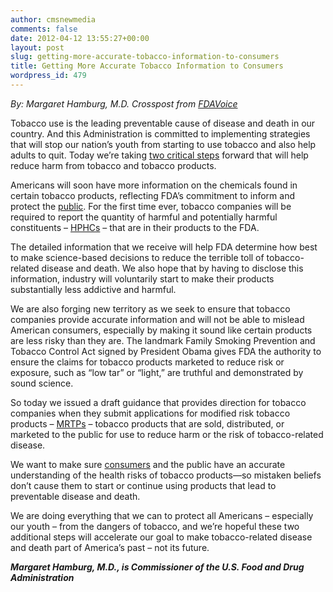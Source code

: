 ```yaml
---
author: cmsnewmedia
comments: false
date: 2012-04-12 13:55:27+00:00
layout: post
slug: getting-more-accurate-tobacco-information-to-consumers
title: Getting More Accurate Tobacco Information to Consumers
wordpress_id: 479
---
```


_By: Margaret Hamburg, M.D. Crosspost from [FDAVoice](http://blogs.fda.gov/fdavoice/index.php/2012/03/getting-more-accurate-tobacco-information-to-consumers)_

Tobacco use is the leading preventable cause of disease and death in our country. And this Administration is committed to implementing strategies that will stop our nation’s youth from starting to use tobacco and also help adults to quit. Today we’re taking [two critical steps](http://www.fda.gov/NewsEvents/Newsroom/PressAnnouncements/ucm297925.htm) forward that will help reduce harm from tobacco and tobacco products.

Americans will soon have more information on the chemicals found in certain tobacco products, reflecting FDA’s commitment to inform and protect the [public](http://www.fda.gov/ForConsumers/ConsumerUpdates/ucm297895.htm). For the first time ever, tobacco companies will be required to report the quantity of harmful and potentially harmful constituents – [HPHCs](http://www.fda.gov/TobaccoProducts/GuidanceComplianceRegulatoryInformation/ucm297741.htm) – that are in their products to the FDA.

The detailed information that we receive will help FDA determine how best to make science-based decisions to reduce the terrible toll of tobacco-related disease and death. We also hope that by having to disclose this information, industry will voluntarily start to make their products substantially less addictive and harmful.

We are also forging new territory as we seek to ensure that tobacco companies provide accurate information and will not be able to mislead American consumers, especially by making it sound like certain products are less risky than they are. The landmark Family Smoking Prevention and Tobacco Control Act signed by President Obama gives FDA the authority to ensure the claims for tobacco products marketed to reduce risk or exposure, such as “low tar” or “light,” are truthful and demonstrated by sound science.

So today we issued a draft guidance that provides direction for tobacco companies when they submit applications for modified risk tobacco products – [MRTPs](http://www.fda.gov/TobaccoProducts/GuidanceComplianceRegulatoryInformation/ucm297747) – tobacco products that are sold, distributed, or marketed to the public for use to reduce harm or the risk of tobacco-related disease.

We want to make sure [consumers](http://www.fda.gov/ForConsumers/ConsumerUpdates/ucm297878.htm) and the public have an accurate understanding of the health risks of tobacco products—so mistaken beliefs don’t cause them to start or continue using products that lead to preventable disease and death.

We are doing everything that we can to protect all Americans – especially our youth – from the dangers of tobacco, and we’re hopeful these two additional steps will accelerate our goal to make tobacco-related disease and death part of America’s past – not its future.

**_Margaret Hamburg, M.D., is Commissioner of the U.S. Food and Drug Administration_**
